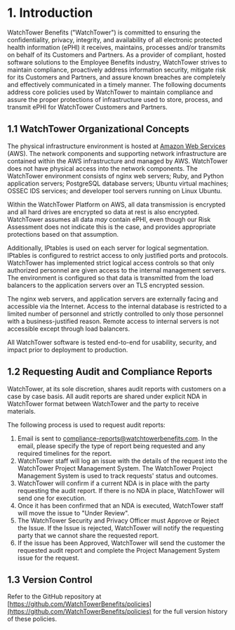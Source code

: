 # 1. Introduction

WatchTower Benefits ("WatchTower") is committed to ensuring the confidentiality, privacy, integrity, and availability of all electronic protected health information (ePHI) it receives, maintains, processes and/or transmits on behalf of its Customers and Partners. As a provider of compliant, hosted software solutions to the Employee Benefits industry, WatchTower strives to maintain compliance, proactively address information security, mitigate risk for its Customers and Partners, and assure known breaches are completely and effectively communicated in a timely manner. The following documents address core policies used by WatchTower to maintain compliance and assure the proper protections of infrastructure used to store, process, and transmit ePHI for WatchTower Customers and Partners.

## 1.1 WatchTower Organizational Concepts

The physical infrastructure environment is hosted at [Amazon Web Services](https://aws.amazon.com/) (AWS). The network components and supporting network infrastructure are contained within the AWS infrastructure and managed by AWS. WatchTower does not have physical access into the network components. The WatchTower environment consists of nginx web servers; Ruby, and Python application servers; PostgreSQL database servers; Ubuntu virtual machines; OSSEC IDS services; and developer tool servers running on Linux Ubuntu.

Within the WatchTower Platform on AWS, all data transmission is encrypted and all hard drives are encrypted so data at rest is also encrypted. WatchTower assumes all data *may* contain ePHI, even though our Risk Assessment does not indicate this is the case, and provides appropriate protections based on that assumption.

Additionally, IPtables is used on each server for logical segmentation. IPtables is configured to restrict access to only justified ports and protocols. WatchTower has implemented strict logical access controls so that only authorized personnel are given access to the internal management servers. The environment is configured so that data is transmitted from the load balancers to the application servers over an TLS encrypted session.


The nginx web servers, and application servers are externally facing and accessible via the Internet. Access to the internal database is restricted to a limited number of personnel and strictly controlled to only those personnel with a business-justified reason. Remote access to internal servers is not accessible except through load balancers.

All WatchTower software is tested end-to-end for usability, security, and impact prior to deployment to production.

## 1.2 Requesting Audit and Compliance Reports

WatchTower, at its sole discretion, shares audit reports with customers on a case by case basis. All audit reports are shared under explicit NDA in WatchTower format between WatchTower and the party to receive materials.

The following process is used to request audit reports:

1. Email is sent to compliance-reports@watchtowerbenefits.com. In the email, please specify the type of report being requested and any required timelines for the report.
2. WatchTower staff will log an issue with the details of the request into the WatchTower Project Management System. The WatchTower Project Management System is used to track requests' status and outcomes.
3. WatchTower will confirm if a current NDA is in place with the party requesting the audit report. If there is no NDA in place, WatchTower will send one for execution.
4. Once it has been confirmed that an NDA is executed, WatchTower staff will move the issue to "Under Review".
5. The WatchTower Security and Privacy Officer must Approve or Reject the Issue. If the Issue is rejected, WatchTower will notify the requesting party that we cannot share the requested report.
6. If the issue has been Approved, WatchTower will send the customer the requested audit report and complete the Project Management System issue for the request.

## 1.3 Version Control

Refer to the GitHub repository at [https://github.com/WatchTowerBenefits/policies](https://github.com/WatchTowerBenefits/policies) for the full version history of these policies.
